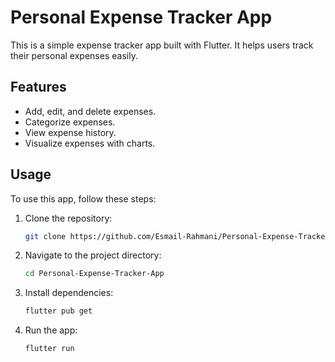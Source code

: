 # Personal Expense Tracker App

This is a simple expense tracker app built with Flutter. It helps users track their personal expenses easily.

## Features

- Add, edit, and delete expenses.
- Categorize expenses.
- View expense history.
- Visualize expenses with charts.

## Usage

To use this app, follow these steps:

1. Clone the repository:

    ```bash
    git clone https://github.com/Esmail-Rahmani/Personal-Expense-Tracker-App.git
    ```

2. Navigate to the project directory:

    ```bash
    cd Personal-Expense-Tracker-App
    ```

3. Install dependencies:

    ```bash
    flutter pub get
    ```

4. Run the app:

    ```bash
    flutter run
    ```
